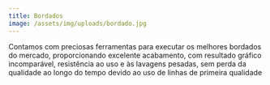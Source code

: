 ```yaml
---
title: Bordados
image: /assets/img/uploads/bordado.jpg
---
```


Contamos com preciosas ferramentas para executar os melhores bordados do
mercado, proporcionando excelente acabamento, com resultado gráfico
incomparável, resistência ao uso e às lavagens pesadas, sem perda da qualidade
ao longo do tempo devido ao uso de linhas de primeira qualidade